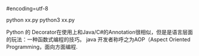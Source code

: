 #encoding=utf-8

python xx.py
python3 xx.py

Python 的 Decorator在使用上和Java/C#的Annotation很相似，但是是语言层面的玩法：一种函数式编程的技巧。
java 开发者称呼之为AOP（Aspect Oriented Programming，面向方面编程.

